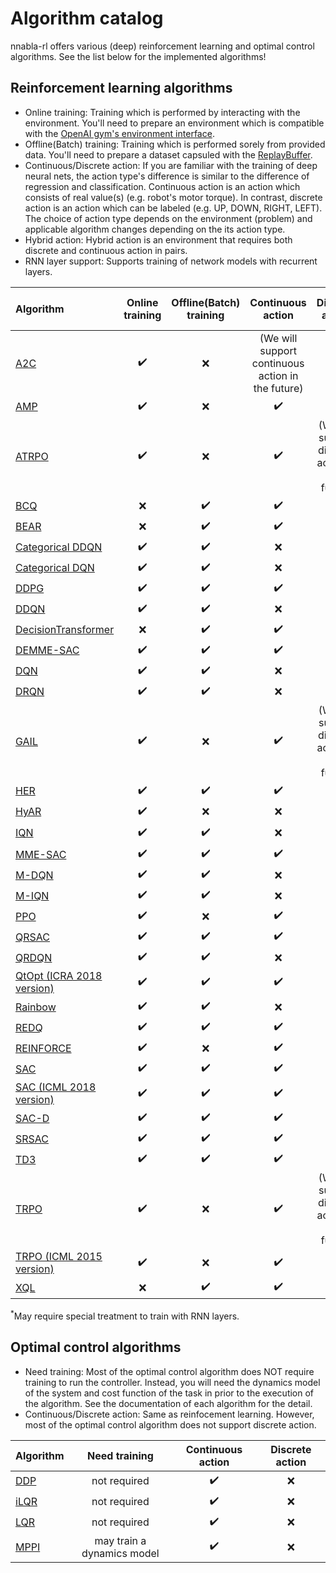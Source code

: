 # Algorithm catalog

nnabla-rl offers various (deep) reinforcement learning and optimal control algorithms. See the list below for the implemented algorithms! </br>

## Reinforcement learning algorithms

- Online training: Training which is performed by interacting with the environment. You'll need to prepare an environment which is compatible with the [OpenAI gym's environment interface](https://gym.openai.com/docs/#environments).
- Offline(Batch) training: Training which is performed sorely from provided data. You'll need to prepare a dataset capsuled with the [ReplayBuffer](../replay_buffer.py).
- Continuous/Discrete action: If you are familiar with the training of deep neural nets, the action type's difference is similar to the difference of regression and classification. Continuous action is an action which consists of real value(s) (e.g. robot's motor torque). In contrast, discrete action is an action which can be labeled (e.g. UP, DOWN, RIGHT, LEFT). The choice of action type depends on the environment (problem) and applicable algorithm changes depending on the its action type.
- Hybrid action: Hybrid action is an environment that requires both discrete and continuous action in pairs.
- RNN layer support: Supports training of network models with recurrent layers.

|Algorithm|Online training|Offline(Batch) training|Continuous action|Discrete action|Hybrid action|RNN layer support|
|:---|:---:|:---:|:---:|:---:|:---:|:---:|
|[A2C](https://arxiv.org/abs/1602.01783)|:heavy_check_mark:|:x:|(We will support continuous action in the future)|:heavy_check_mark:|:x:|:x:|
|[AMP](https://arxiv.org/abs/2104.02180)|:heavy_check_mark:|:x:|:heavy_check_mark:|:x:|:x:|:x:|
|[ATRPO](https://arxiv.org/pdf/2106.07329)|:heavy_check_mark:|:x:|:heavy_check_mark:|(We will support discrete action in the future)|:x:|:x:|
|[BCQ](https://arxiv.org/abs/1812.02900)|:x:|:heavy_check_mark:|:heavy_check_mark:|:x:|:x:|:x:|
|[BEAR](https://arxiv.org/abs/1906.00949)|:x:|:heavy_check_mark:|:heavy_check_mark:|:x:|:x:|:x:|
|[Categorical DDQN](https://arxiv.org/abs/1710.02298)|:heavy_check_mark:|:heavy_check_mark:|:x:|:heavy_check_mark:|:x:|:heavy_check_mark:|
|[Categorical DQN](https://arxiv.org/abs/1707.06887)|:heavy_check_mark:|:heavy_check_mark:|:x:|:heavy_check_mark:|:x:|:heavy_check_mark:|
|[DDPG](https://arxiv.org/abs/1509.02971)|:heavy_check_mark:|:heavy_check_mark:|:heavy_check_mark:|:x:|:x:|:heavy_check_mark:|
|[DDQN](https://arxiv.org/abs/1509.06461)|:heavy_check_mark:|:heavy_check_mark:|:x:|:heavy_check_mark:|:x:|:heavy_check_mark:|
|[DecisionTransformer](https://arxiv.org/abs/2106.01345)|:x:|:heavy_check_mark:|:heavy_check_mark:|:heavy_check_mark:|:x:|:x:|
|[DEMME-SAC](https://arxiv.org/abs/2106.10517)|:heavy_check_mark:|:heavy_check_mark:|:heavy_check_mark:|:x:|:x:|:heavy_check_mark:|
|[DQN](https://www.nature.com/articles/nature14236)|:heavy_check_mark:|:heavy_check_mark:|:x:|:heavy_check_mark:|:x:|:heavy_check_mark:|
|[DRQN](https://arxiv.org/abs/1507.06527)|:heavy_check_mark:|:heavy_check_mark:|:x:|:heavy_check_mark:|:x:|:heavy_check_mark:|
|[GAIL](https://arxiv.org/abs/1606.03476)|:heavy_check_mark:|:x:|:heavy_check_mark:|(We will support discrete action in the future)|:x:|:x:|
|[HER](https://arxiv.org/abs/1707.06347)|:heavy_check_mark:|:heavy_check_mark:|:heavy_check_mark:|:x:|:x:|:heavy_check_mark:|
|[HyAR](https://openreview.net/pdf?id=64trBbOhdGU)|:heavy_check_mark:|:x:|:x:|:x:|:heavy_check_mark:|:x:|
|[IQN](https://arxiv.org/abs/1806.06923)|:heavy_check_mark:|:heavy_check_mark:|:x:|:heavy_check_mark:|:x:|:heavy_check_mark:<sup>*</sup>|
|[MME-SAC](https://arxiv.org/abs/2106.10517)|:heavy_check_mark:|:heavy_check_mark:|:heavy_check_mark:|:x:|:x:|:heavy_check_mark:|
|[M-DQN](https://proceedings.neurips.cc/paper/2020/file/2c6a0bae0f071cbbf0bb3d5b11d90a82-Paper.pdf)|:heavy_check_mark:|:heavy_check_mark:|:x:|:heavy_check_mark:|:x:|:heavy_check_mark:|
|[M-IQN](https://proceedings.neurips.cc/paper/2020/file/2c6a0bae0f071cbbf0bb3d5b11d90a82-Paper.pdf)|:heavy_check_mark:|:heavy_check_mark:|:x:|:heavy_check_mark:|:x:|:heavy_check_mark:|
|[PPO](https://arxiv.org/abs/1707.06347)|:heavy_check_mark:|:x:|:heavy_check_mark:|:heavy_check_mark:|:x:|:x:|
|[QRSAC](https://www.nature.com/articles/s41586-021-04357-7)|:heavy_check_mark:|:heavy_check_mark:|:heavy_check_mark:|:x:|:x:|:heavy_check_mark:|
|[QRDQN](https://arxiv.org/abs/1710.10044)|:heavy_check_mark:|:heavy_check_mark:|:x:|:heavy_check_mark:|:x:|:x:|:heavy_check_mark:|
|[QtOpt (ICRA 2018 version)](https://arxiv.org/pdf/1802.10264)|:heavy_check_mark:|:heavy_check_mark:|:heavy_check_mark:|:x:|:x:|:heavy_check_mark:|
|[Rainbow](https://arxiv.org/abs/1710.02298)|:heavy_check_mark:|:heavy_check_mark:|:x:|:heavy_check_mark:|:x:|:heavy_check_mark:|
|[REDQ](https://arxiv.org/abs/2101.05982)|:heavy_check_mark:|:heavy_check_mark:|:heavy_check_mark:|:x:|:x:|:heavy_check_mark:|
|[REINFORCE](https://link.springer.com/content/pdf/10.1007/BF00992696.pdf)|:heavy_check_mark:|:x:|:heavy_check_mark:|:heavy_check_mark:|:x:|:x:|
|[SAC](https://arxiv.org/abs/1812.05905)|:heavy_check_mark:|:heavy_check_mark:|:heavy_check_mark:|:x:|:x:|:heavy_check_mark:|
|[SAC (ICML 2018 version)](https://arxiv.org/abs/1801.01290)|:heavy_check_mark:|:heavy_check_mark:|:heavy_check_mark:|:x:|:x:|:heavy_check_mark:|
|[SAC-D](https://arxiv.org/abs/2206.13901)|:heavy_check_mark:|:heavy_check_mark:|:heavy_check_mark:|:x:|:x:|:heavy_check_mark:|
|[SRSAC](https://openreview.net/pdf?id=OpC-9aBBVJe)|:heavy_check_mark:|:heavy_check_mark:|:heavy_check_mark:|:x:|:x:|:heavy_check_mark:|
|[TD3](https://arxiv.org/abs/1802.09477)|:heavy_check_mark:|:heavy_check_mark:|:heavy_check_mark:|:x:|:x:|:heavy_check_mark:|
|[TRPO](https://arxiv.org/abs/1502.05477)|:heavy_check_mark:|:x:|:heavy_check_mark:|(We will support discrete action in the future)|:x:|:x:|
|[TRPO (ICML 2015 version)](https://arxiv.org/abs/1502.05477)|:heavy_check_mark:|:x:|:heavy_check_mark:|:heavy_check_mark:|:x:|:x:|
|[XQL](https://arxiv.org/abs/2301.02328)|:x:|:heavy_check_mark:|:heavy_check_mark:|:x:|:x:|:heavy_check_mark:|

<sup>*</sup>May require special treatment to train with RNN layers.

## Optimal control algorithms

- Need training: Most of the optimal control algorithm does NOT require training to run the controller. Instead, you will need the dynamics model of the system and cost function of the task in prior to the execution of the algorithm. See the documentation of each algorithm for the detail.
- Continuous/Discrete action: Same as reinfocement learning. However, most of the optimal control algorithm does not support discrete action.

|Algorithm|Need training|Continuous action|Discrete action|
|:---|:---:|:---:|:---:|
|[DDP](https://homes.cs.washington.edu/~todorov/papers/TassaIROS12.pdf)|not required|:heavy_check_mark:|:x:|
|[iLQR](https://homes.cs.washington.edu/~todorov/papers/TassaIROS12.pdf)|not required|:heavy_check_mark:|:x:|
|[LQR](https://en.wikipedia.org/wiki/Linear%E2%80%93quadratic_regulator)|not required|:heavy_check_mark:|:x:|
|[MPPI](https://ieeexplore.ieee.org/document/7989202)|may train a dynamics model|:heavy_check_mark:|:x:|
